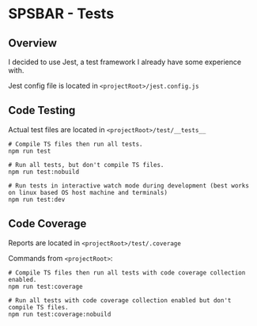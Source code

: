 # SPSBAR - Tests

 
 ## Overview
 
 I decided to use Jest, a test framework I already have some experience with.
 
 Jest config file is located in `<projectRoot>/jest.config.js`
 
 ## Code Testing
 
 Actual test files are located in `<projectRoot>/test/__tests__`
 
 ```shell script
# Compile TS files then run all tests.
 npm run test

# Run all tests, but don't compile TS files.
 npm run test:nobuild

# Run tests in interactive watch mode during development (best works on linux based OS host machine and terminals)
 npm run test:dev
 ```

 
 ## Code Coverage
 
Reports are located in `<projectRoot>/test/.coverage`

Commands from `<projectRoot>`:
```shell script
# Compile TS files then run all tests with code coverage collection enabled. 
npm run test:coverage

# Run all tests with code coverage collection enabled but don't compile TS files.
npm run test:coverage:nobuild
```
 

 
